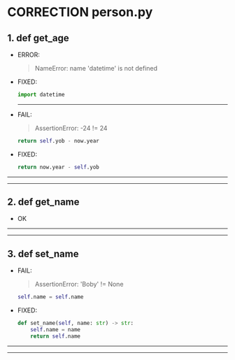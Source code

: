 # CORRECTION person.py

## 1. def get_age
- ERROR:
    > NameError: name 'datetime' is not defined

- FIXED:
    ```python
    import datetime
    ```
    ***

- FAIL:
    > AssertionError: -24 != 24
    ```python
    return self.yob - now.year
    ```
- FIXED:
    ```python
    return now.year - self.yob
    ```
***
***

## 2. def get_name
- OK
***
***

## 3. def set_name
- FAIL:
    > AssertionError: 'Boby' != None
    ```python
    self.name = self.name
    ```
- FIXED:
    ```python
    def set_name(self, name: str) -> str:
        self.name = name
        return self.name
    ```
***
***
